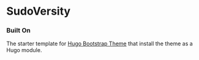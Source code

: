 # SudoVersity

### Built On

The starter template for [Hugo Bootstrap Theme](https://github.com/razonyang/hugo-theme-bootstrap) that install the theme as a Hugo module.
